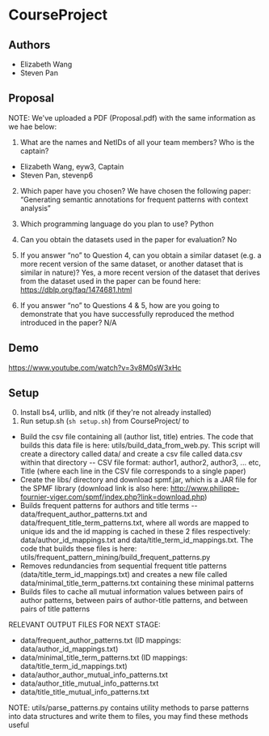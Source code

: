 # CourseProject

## Authors
* Elizabeth Wang
* Steven Pan

## Proposal
NOTE: We've uploaded a PDF (Proposal.pdf) with the same information as we hae below:

1. What are the names and NetIDs of all your team members? Who is the captain? 
* Elizabeth Wang, eyw3, Captain
* Steven Pan, stevenp6

2. Which paper have you chosen?
We have chosen the following paper: “Generating semantic annotations for frequent patterns with context analysis”

3. Which programming language do you plan to use?
Python

4. Can you obtain the datasets used in the paper for evaluation?
No

5. If you answer “no” to Question 4, can you obtain a similar dataset (e.g. a more recent version of the same dataset, or another dataset that is similar in nature)? 
Yes, a more recent version of the dataset that derives from the dataset used in the paper can be found here: https://dblp.org/faq/1474681.html

6. If you answer “no” to Questions 4 & 5, how are you going to demonstrate that you have successfully reproduced the method introduced in the paper? 
N/A

## Demo 
https://www.youtube.com/watch?v=3v8M0sW3xHc

## Setup
0. Install bs4, urllib, and nltk (if they're not already installed)
1. Run setup.sh (`sh setup.sh`) from CourseProject/ to
* Build the csv file containing all (author list, title) entries. The code that builds this data file is here: utils/build_data_from_web.py. This script will create a directory called data/ and create a csv file called data.csv within that directory -- CSV file format: author1, author2, author3, ... etc, Title (where each line in the CSV file corresponds to a single paper)
* Create the libs/ directory and download spmf.jar, which is a JAR file for the SPMF library (download link is also here: http://www.philippe-fournier-viger.com/spmf/index.php?link=download.php)
* Builds frequent patterns for authors and title terms -- data/frequent_author_patterns.txt and data/frequent_title_term_patterns.txt, where all words are mapped to unique ids and the id mapping is cached in these 2 files respectively: data/author_id_mappings.txt and data/title_term_id_mappings.txt. The code that builds these files is here: utils/frequent_pattern_mining/build_frequent_patterns.py
* Removes redundancies from sequential frequent title patterns (data/title_term_id_mappings.txt) and creates a new file called data/minimal_title_term_patterns.txt containing these minimal patterns
* Builds files to cache all mutual information values between pairs of author patterns, between pairs of author-title patterns, and between pairs of title patterns

RELEVANT OUTPUT FILES FOR NEXT STAGE:
* data/frequent_author_patterns.txt (ID mappings: data/author_id_mappings.txt)
* data/minimal_title_term_patterns.txt (ID mappings: data/title_term_id_mappings.txt)
* data/author_author_mutual_info_patterns.txt
* data/author_title_mutual_info_patterns.txt
* data/title_title_mutual_info_patterns.txt

NOTE: utils/parse_patterns.py contains utility methods to parse patterns into data structures and write them to files, you may find these methods useful
